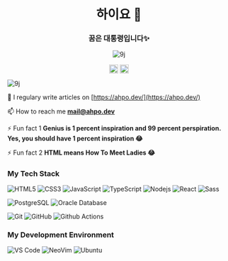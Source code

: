 <h1 align="center">하이요 👋</h1>
<h3 align="center">꿈은 대통령입니다✨</h3>
<p align="center"> <img src="https://github-readme-stats.vercel.app/api?username=9j&show_icons=true&theme=radical" alt="9j" /> </p>

<p align="center">
<a href="https://dev.to/00" target="blank"><img align="center" src="https://cdn.jsdelivr.net/npm/simple-icons@3.0.1/icons/dev-dot-to.svg" alt="00" height="20" width="20" /></a>
<a href="https://medium.com/@0e" target="blank"><img align="center" src="https://cdn.jsdelivr.net/npm/simple-icons@3.0.1/icons/medium.svg" alt="@0e" height="20" width="20" /></a>
</p>

<p align="left"> <img src="https://komarev.com/ghpvc/?username=9j" alt="9j" /> </p>

📝 I regulary write articles on [https://ahpo.dev/](https://ahpo.dev/)

📫 How to reach me **mail@ahpo.dev**

⚡ Fun fact 1 **Genius is 1 percent inspiration and 99 percent perspiration. Yes, you should have 1 percent inspiration 😂**

⚡ Fun fact 2 **HTML means How To Meet Ladies 😂**

### My Tech Stack

![HTML5](https://img.shields.io/badge/-HTML5-%23E44D27?style=flat-square&logo=html5&logoColor=ffffff)
![CSS3](https://img.shields.io/badge/-CSS3-%231572B6?style=flat-square&logo=css3)
![JavaScript](https://img.shields.io/badge/-JavaScript-%23F7DF1C?style=flat-square&logo=javascript&logoColor=000000&labelColor=%23F7DF1C&color=%23FFCE5A)
![TypeScript](https://img.shields.io/badge/-TypeScript-%23007ACC?style=flat-square&logo=typescript&logoColor=000000&labelColor=%230099ff&color=%23007ACC)
![Nodejs](https://img.shields.io/badge/-Nodejs-black?style=flat-square&logo=Node.js)
![React](https://img.shields.io/badge/-React-%23282C34?style=flat-square&logo=react)
![Sass](https://img.shields.io/badge/-Sass-%23CC6699?style=flat-square&logo=sass&logoColor=ffffff)

![PostgreSQL](https://img.shields.io/badge/-PostgreSQL-336791?style=flat-square&logo=postgresql)
![Oracle Database](http://img.shields.io/badge/-Oracle-DD0031?style=flat-square&logo=oracle)

![Git](https://img.shields.io/badge/-Git-%23F05032?style=flat-square&logo=git&logoColor=%23ffffff)
![GitHub](https://img.shields.io/badge/-GitHub-181717?style=flat-square&logo=github)
![Github Actions](http://img.shields.io/badge/-Github%20Actions-2088FF?style=flat-square&logo=github-actions&logoColor=ffffff)

### My Development Environment

![VS Code](http://img.shields.io/badge/-VS%20Code-007ACC?style=flat-square&logo=visual-studio-code&logoColor=ffffff)
![NeoVim](http://img.shields.io/badge/-NeoVim-54a23d?style=flat-square&logo=neovim&logoColor=ffffff)
![Ubuntu](http://img.shields.io/badge/-Ubuntu-e95420?style=flat-square&logo=ubuntu&logoColor=ffffff)
